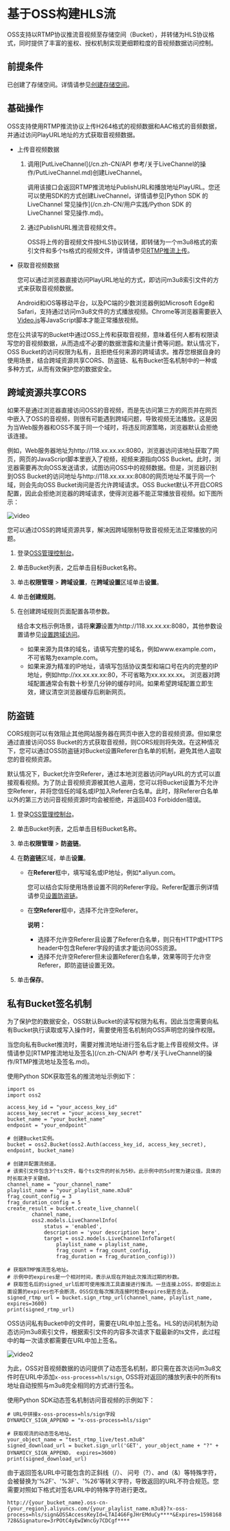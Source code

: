 # 基于OSS构建HLS流

OSS支持以RTMP协议推流音视频至存储空间（Bucket），并转储为HLS协议格式，同时提供了丰富的鉴权、授权机制实现更细颗粒度的音视频数据访问控制。

## 前提条件

已创建了存储空间。详情请参见[创建存储空间](/cn.zh-CN/快速入门/创建存储空间.md)。

## 基础操作

OSS支持使用RTMP推流协议上传H264格式的视频数据和AAC格式的音频数据，并通过访问PlayURL地址的方式获取音视频数据。

-   上传音视频数据
    1.  调用[PutLiveChannel](/cn.zh-CN/API 参考/关于LiveChannel的操作/PutLiveChannel.md)创建LiveChannel。

        调用该接口会返回RTMP推流地址PublishURL和播放地址PlayURL。您还可以使用SDK的方式创建LiveChannel，详情请参见[Python SDK 的 LiveChannel 常见操作](/cn.zh-CN/用户实践/Python SDK 的 LiveChannel 常见操作.md)。

    2.  通过PublishURL推流音视频文件。

        OSS将上传的音视频文件按HLS协议转储，即转储为一个m3u8格式的索引文件和多个ts格式的视频文件，详情请参见[RTMP推流上传](/cn.zh-CN/开发指南/对象/文件（Object）/上传文件（Object）/RTMP推流上传.md)。

-   获取音视频数据

    您可以通过浏览器直接访问PlayURL地址的方式，即访问m3u8索引文件的方式来获取音视频数据。

    Android和iOS等移动平台，以及PC端的少数浏览器例如Microsoft Edge和Safari，支持通过访问m3u8文件的方式播放视频。Chrome等浏览器需要嵌入[Video.js](https://videojs.com/)等JavaScript脚本才能正常播放视频。


您在公共读写的Bucket中通过OSS上传和获取音视频，意味着任何人都有权限读写您的音视频数据，从而造成不必要的数据泄露和流量计费等问题。默认情况下，OSS Bucket的访问权限为私有，且拒绝任何来源的跨域请求。推荐您根据自身的使用场景，结合跨域资源共享CORS、防盗链、私有Bucket签名机制中的一种或多种方式，从而有效保护您的数据安全。

## 跨域资源共享CORS

如果不是通过浏览器直接访问OSS的音视频，而是先访问第三方的网页并在网页中嵌入了OSS的音视频，则很有可能遇到跨域问题，导致视频无法播放。这是因为当Web服务器和OSS不属于同一个域时，将违反同源策略，浏览器默认会拒绝该连接。

例如，Web服务器地址为http://118.xx.xx.xx:8080，浏览器访问该地址获取了网页，网页的JavaScript脚本里嵌入了视频，视频来源指向OSS Bucket。此时，浏览器需要再次向OSS发送请求，试图访问OSS中的视频数据。但是，浏览器识别到OSS Bucket的访问地址与http://118.xx.xx.xx:8080的网页地址不属于同一个域，则会先向OSS Bucket询问是否允许跨域请求。OSS Bucket默认不开启CORS配置，因此会拒绝浏览器的跨域请求，使得浏览器不能正常播放音视频。如下图所示：

![video](https://static-aliyun-doc.oss-cn-hangzhou.aliyuncs.com/assets/img/zh-CN/5897298951/p147443.png)

您可以通过OSS的跨域资源共享，解决因跨域限制导致音视频无法正常播放的问题。

1.  登录[OSS管理控制台](https://oss.console.aliyun.com/)。

2.  单击Bucket列表，之后单击目标Bucket名称。

3.  单击**权限管理** \> **跨域设置**，在**跨域设置**区域单击**设置**。

4.  单击**创建规则**。

5.  在创建跨域规则页面配置各项参数。

    结合本文档示例场景，请将**来源**设置为http://118.xx.xx.xx:8080，其他参数设置请参见[设置跨域访问](/cn.zh-CN/控制台用户指南/存储空间管理/权限管理/设置跨域访问.md)。

    -   如果来源为具体的域名，请填写完整的域名，例如www.example.com，不可省略为example.com。
    -   如果来源为精准的IP地址，请填写包括协议类型和端口号在内的完整的IP地址，例如http://xx.xx.xx.xx:80，不可省略为xx.xx.xx.xx。
    浏览器对跨域配置通常会有数十秒至几分钟的缓存时间。如果希望跨域配置立即生效，建议清空浏览器缓存后刷新网页。


## 防盗链

CORS规则可以有效阻止其他网站服务器在网页中嵌入您的音视频资源。但如果您通过直接访问OSS Bucket的方式获取音视频，则CORS规则将失效。在这种情况下，您可以通过OSS防盗链对Bucket设置Referer白名单的机制，避免其他人盗取您的音视频资源。

默认情况下，Bucket允许空Referer，通过本地浏览器访问PlayURL的方式可以直接观看视频。为了防止音视频资源被其他人盗用，您可以将Bucket设置为不允许空Referer，并将您信任的域名或IP加入Referer白名单。此时，除Referer白名单以外的第三方访问音视频资源时均会被拒绝，并返回403 Forbidden错误。

1.  登录[OSS管理控制台](https://oss.console.aliyun.com/)。

2.  单击Bucket列表，之后单击目标Bucket名称。

3.  单击**权限管理** \> **防盗链**。

4.  在**防盗链**区域，单击**设置**。

    -   在**Referer**框中，填写域名或IP地址，例如\*.aliyun.com。

        您可以结合实际使用场景设置不同的Referer字段。Referer配置示例详情请参见[设置防盗链](/cn.zh-CN/控制台用户指南/存储空间管理/权限管理/设置防盗链.md)。

    -   在**空Referer**框中，选择不允许空Referer。

        **说明：**

        -   选择不允许空Referer且设置了Referer白名单，则只有HTTP或HTTPS header中包含Referer字段的请求才能访问OSS资源。
        -   选择不允许空Referer但未设置Referer白名单，效果等同于允许空Referer，即防盗链设置无效。
5.  单击**保存**。


## 私有Bucket签名机制

为了保护您的数据安全，OSS默认Bucket的读写权限为私有。因此当您需要向私有Bucket执行读取或写入操作时，需要使用签名机制向OSS声明您的操作权限。

当您向私有Bucket推流时，需要对推流地址进行签名后才能上传音视频文件。详情请参见[RTMP推流地址及签名](/cn.zh-CN/API 参考/关于LiveChannel的操作/RTMP推流地址及签名.md)。

使用Python SDK获取签名的推流地址示例如下：

```
import os
import oss2

access_key_id = "your_access_key_id"
access_key_secret = "your_access_key_secret"
bucket_name = "your_bucket_name"
endpoint = "your_endpoint"

# 创建Bucket实例。
bucket = oss2.Bucket(oss2.Auth(access_key_id, access_key_secret), endpoint, bucket_name)

# 创建并配置流频道。
# 该索引文件包含3个ts文件，每个ts文件的时长为5秒。此示例中的5s时常为建议值，具体的时长取决于关键帧。
channel_name = "your_channel_name"
playlist_name = "your_playlist_name.m3u8"
frag_count_config = 3
frag_duration_config = 5
create_result = bucket.create_live_channel(
        channel_name,
        oss2.models.LiveChannelInfo(
            status = 'enabled',
            description = 'your description here',
            target = oss2.models.LiveChannelInfoTarget(
                playlist_name = playlist_name,
                frag_count = frag_count_config,
                frag_duration = frag_duration_config)))

# 获取RTMP推流签名地址。
# 示例中的expires是一个相对时间，表示从现在开始此次推流过期的秒数。
# 获取签名后的signed_url后即可使用推流工具直接进行推流。一旦连接上OSS，即使超出上面设置的expires也不会断流，OSS仅在每次推流连接时检查expires是否合法。
signed_rtmp_url = bucket.sign_rtmp_url(channel_name, playlist_name, expires=3600)
print(signed_rtmp_url)
```

OSS访问私有Bucket中的文件时，需要在URL中加上签名。HLS的访问机制为动态访问m3u8索引文件，根据索引文件的内容多次请求下载最新的ts文件，此过程中的每一次请求都需要在URL中加上签名。

![video2](https://static-aliyun-doc.oss-cn-hangzhou.aliyuncs.com/assets/img/zh-CN/5897298951/p147482.png)

为此，OSS对音视频数据的访问提供了动态签名机制，即只需在首次访问m3u8文件时在URL中添加`x-oss-process=hls/sign`, OSS将对返回的播放列表中的所有ts地址自动按照与m3u8完全相同的方式进行签名。

使用Python SDK动态签名机制访问音视频的示例如下：

```
# URL中拼接x-oss-process=hls/sign字段
DYNAMICY_SIGN_APPEND = "x-oss-process=hls/sign" 

# 获取观流的动态签名地址。
your_object_name = "test_rtmp_live/test.m3u8"
signed_download_url = bucket.sign_url('GET', your_object_name + "?" + DYNAMICY_SIGN_APPEND， expires=3600)
print(signed_download_url)
```

由于返回签名URL中可能包含的正斜线（/）、 问号（?）、and（&）等特殊字符，会被替换为'%2F'、'%3F'、'%26'等转义字符，导致返回的URL不符合规范。您需要对照如下格式对签名URL中的特殊字符进行更改。

`http://{your_bucket_name}.oss-cn-{your_region}.aliyuncs.com/{your_playlist_name.m3u8}?x-oss-process=hls/sign&OSSAccessKeyId=LTAI4G6FgJHrEMduCy****&Expires=1598168728&Signature=3rPOtC4yEwIWncGy7CDCgf****`

